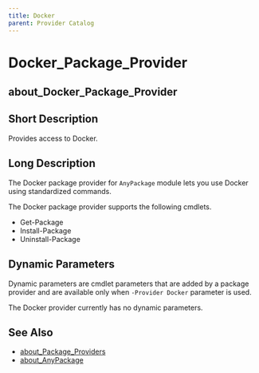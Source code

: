 ```yaml
---
title: Docker
parent: Provider Catalog
---
```


# Docker_Package_Provider

## about_Docker_Package_Provider

## Short Description

Provides access to Docker.

## Long Description

The Docker package provider for `AnyPackage` module lets you use Docker using
standardized commands.

The Docker package provider supports the following cmdlets.

- Get-Package
- Install-Package
- Uninstall-Package

## Dynamic Parameters

Dynamic parameters are cmdlet parameters that are added by a package provider
and are available only when `-Provider Docker` parameter is used.

The Docker provider currently has no dynamic parameters.

## See Also

- [about_Package_Providers](../../reference/about_Package_Providers.md)
- [about_AnyPackage](../../reference/about_AnyPackage.md)
